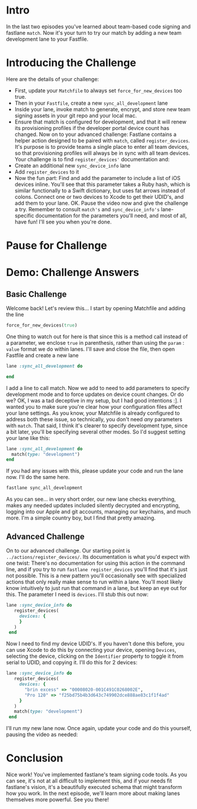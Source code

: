 # Intro
In the last two episodes you've learned about team-based code signing and fastlane `match`. Now it's your turn to try our match by adding a new team development lane to your Fastfile.
# Introducing the Challenge
Here are the details of your challenge:
- First, update  your `Matchfile` to always set `force_for_new_devices` too true.
- Then in your `Fastfile`, create a new `sync_all_development` lane
- Inside your lane, invoke match to generate, encrypt, and store new team signing assets in your git repo and your local mac. 
- Ensure that match is configured for development, and that it will renew its provisioning profiles if the developer portal device count has changed.
Now on to your advanced challenge:
Fastlane contains a helper action designed to be paired with `match`, called `register_devices`. It's purpose is to provide teams a single place to enter all team devices, so that provisioning profiles will always be in sync with all team devices.
Your challenge is to find `register_devices'` documentation and:
- Create an additional new `sync_device_info` lane
- Add `register_devices` to it
- Now the fun part: Find and add the parameter to include a list of iOS devices inline. You'll see that this parameter takes a Ruby hash, which is similar functionally to a Swift dictionary, but uses fat arrows instead of colons. Connect one or two devices to Xcode to get their UDID's, and add them to your lane.
OK. Pause the video now and give the challenge a try. Remember to consult `match's` and `sync_device_info's` lane-specific documentation for the parameters you'll need, and most of all, have fun! I'll see you when you're done.
# Pause for Challenge
# Demo: Challenge Answers
## Basic Challenge
Welcome back! Let's review this…
I start by opening Matchfile and adding the line 
```ruby
force_for_new_devices(true)
```
One thing to watch out for here is that since this is a method call instead of a parameter, we enclose `true` in parenthesis, rather than using the `param` : `value` format we do within lanes. 
I'll save and close the file, then open Fastfile and create a new lane
```ruby
lane :sync_all_development do

end
```
I add a line to call match. Now we add to need to add parameters to specify development mode and to force updates on device count changes. Or do we?
OK, I was a tad deceptive in my setup, but I had good intentions :]. I wanted you to make sure you're clear how your configuration files affect your lane settings. As you know, your Matchfile is already configured to address both these issue, so technically, you don't need *any* parameters with `match`. That said, I think it's clearer to specify development type, since a bit later, you'll be specifying several other modes. So I'd suggest setting your lane like this: 
```ruby
lane :sync_all_development do
  match(type: "development")
end
```
If you had any issues with this, please update your code and run the lane now. I'll do the same here.
```ruby
fastlane sync_all_development
```
As you can see… in very short order, our new lane checks everything, makes any needed updates included silently decrypted and encrypting, logging into our Apple and git accounts, managing our keychains, and much more. 
I'm a simple country boy, but I find that pretty amazing.
## Advanced Challenge
On to our advanced challenge. 
Our starting point is `../actions/register_devices/`. Its documentation is what you'd expect with one twist: There's no documentation for using this action in the command line, and if you try to run `fastlane register_devices` you'll find that it's just not possible. This is a new pattern you'll occasionally see with specialized actions that only really make sense to run within a lane. You'll most likely know intuitively to just run that command in a lane, but keep an eye out for this.
The parameter I need is `devices`. I'll stub this out now:
```ruby
lane :sync_device_info do
   register_devices(
     devices: {
     }
   )
 end
```
Now I need to find my device UDID's. If you haven't done this before, you can use Xcode to do this by connecting your device, opening `Devices`, selecting the device, clicking on the `Identifier` property to toggle it from serial to UDID, and copying it.
I'll do this for 2 devices:
```ruby
lane :sync_device_info do
   register_devices(
     devices: {
       "brin excess" => "00008020-001C491C0268002E",
       "Pro 120" => "f25bd75b4b3d643c749902dce888ae83c1f1f4ad"
     }
   )
   match(type: "development")
 end
```
I'll run my new lane now. Once again, update your code and do this yourself, pausing the video as needed:
<!-- Add display of the profile results in Finder to back up that the 2 devices got added -->
# Conclusion
Nice work! You've implemented fastlane's team signing code tools. As you can see, it's not at all difficult to implement this, and if your needs fit fastlane's vision, it's a beautifully executed schema that might transform how you work. 
In the next episode, we'll learn more about making lanes themselves more powerful. See you there!